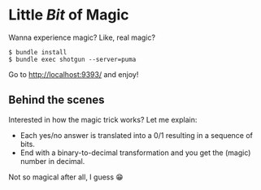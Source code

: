 # Little *Bit* of Magic

Wanna experience magic? Like, real magic?

    $ bundle install
    $ bundle exec shotgun --server=puma

Go to [http://localhost:9393/](http://localhost:9393/) and enjoy!

## Behind the scenes

Interested in how the magic trick works? Let me explain:

- Each yes/no answer is translated into a 0/1 resulting in a sequence of bits.
- End with a binary-to-decimal transformation and you get the (magic) number in decimal.

Not so magical after all, I guess 😁
